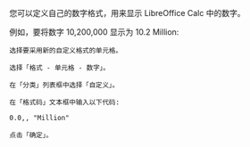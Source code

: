 您可以定义自己的数字格式，用来显示 LibreOffice Calc 中的数字。

例如，要将数字 10,200,000 显示为 10.2 Million:

    选择要采用新的自定义格式的单元格。

    选择「格式 - 单元格 - 数字」。

    在「分类」列表框中选择「自定义」。

    在「格式码」文本框中输入以下代码:

    0.0,, "Million"

    点击「确定」。
